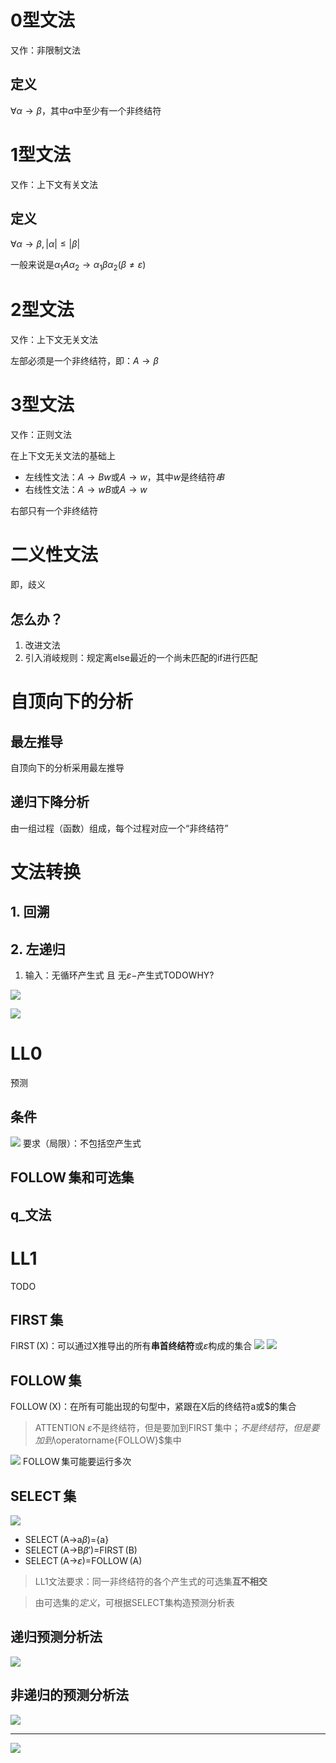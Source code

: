 # 0型文法
又作：非限制文法

## 定义
$\forall \alpha\rightarrow\beta$，其中$\alpha$中至少有一个非终结符

# 1型文法
又作：上下文有关文法

## 定义
$\forall \alpha\rightarrow\beta,|\alpha|\le|\beta|$

一般来说是$\alpha_1A\alpha_2\rightarrow\alpha_1\beta\alpha_2(\beta\ne\varepsilon)$

# 2型文法

又作：上下文无关文法

左部必须是一个非终结符，即：$A\rightarrow\beta$

# 3型文法

又作：正则文法

在上下文无关文法的基础上
- 左线性文法：$A\rightarrow Bw$或$A\rightarrow w$，其中$w$是终结符*串*
- 右线性文法：$A\rightarrow wB$或$A\rightarrow w$

右部只有一个非终结符

# 二义性文法
即，歧义

## 怎么办？
1. 改进文法
2. 引入消岐规则：规定离else最近的一个尚未匹配的if进行匹配

# 自顶向下的分析
## 最左推导

自顶向下的分析采用最左推导

## 递归下降分析
由一组过程（函数）组成，每个过程对应一个“非终结符”


# 文法转换
## 1. 回溯
## 2. 左递归
1. 输入：无循环产生式 且 无$\varepsilon-$产生式TODOWHY?

![](image/2020-01-10-00-05-11.png)

![](image/2020-01-10-00-06-14.png)

# LL0
预测

## 条件
![](image/2020-01-10-00-09-21.png)
要求（局限）：不包括空产生式

## $\operatorname{FOLLOW}$集和可选集

## q_文法

# LL1
TODO

## $\operatorname{FIRST}$集
$\operatorname{FIRST}$(X)：可以通过X推导出的所有**串首终结符**或$\varepsilon$构成的集合
![](image/2020-01-11-01-15-23.png)
![](image/2020-01-11-01-15-34.png)
## $\operatorname{FOLLOW}$集
$\operatorname{FOLLOW}$(X)：在所有可能出现的句型中，紧跟在X后的终结符a或$的集合

> ATTENTION $\varepsilon$不是终结符，但是要加到$\operatorname{FIRST}$集中；$不是终结符，但是要加到$\operatorname{FOLLOW}$集中

![](image/2020-01-11-01-13-10.png)
$\operatorname{FOLLOW}$集可能要运行多次

## $\operatorname{SELECT}$集
![](image/2020-01-11-01-17-19.png)
- $\operatorname{SELECT}$(A->a$\beta$)={a}
- $\operatorname{SELECT}$(A->B$\beta'$)=$\operatorname{FIRST}$(B)
- $\operatorname{SELECT}$(A->$\varepsilon$)=$\operatorname{FOLLOW}$(A)

> LL1文法要求：同一非终结符的各个产生式的可选集**互不相交**

> 由可选集的*定义*，可根据SELECT集构造预测分析表

## 递归预测分析法
![](image/2020-01-11-01-44-58.png)

## 非递归的预测分析法
![](image/2020-01-11-01-44-22.png)

---
![](image/2020-01-11-01-48-09.png)